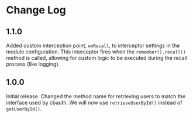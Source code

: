 # Change Log

## 1.1.0

Added custom interception point, `onRecall`, to interceptor settings in the module configuration. This interceptor fires when the `remember().recall()` method is called, allowing for custom logic to be executed during the recall process (like logging).

## 1.0.0

Initial release.
Changed the method name for retrieving users to match the interface used by cbauth. We will now use `retrieveUserById()` instead of `getUserById()`.